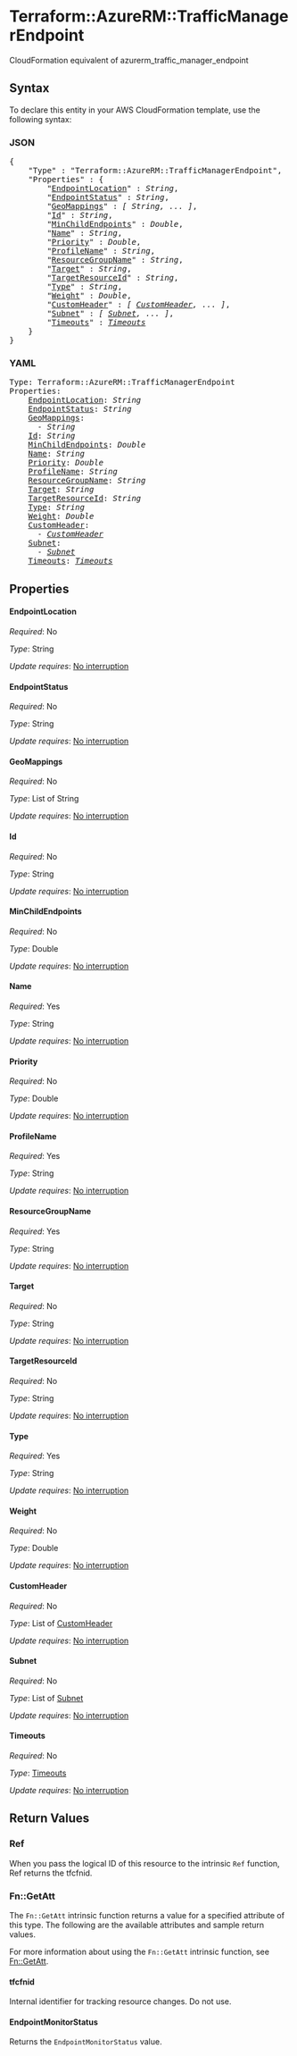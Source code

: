 # Terraform::AzureRM::TrafficManagerEndpoint

CloudFormation equivalent of azurerm_traffic_manager_endpoint

## Syntax

To declare this entity in your AWS CloudFormation template, use the following syntax:

### JSON

<pre>
{
    "Type" : "Terraform::AzureRM::TrafficManagerEndpoint",
    "Properties" : {
        "<a href="#endpointlocation" title="EndpointLocation">EndpointLocation</a>" : <i>String</i>,
        "<a href="#endpointstatus" title="EndpointStatus">EndpointStatus</a>" : <i>String</i>,
        "<a href="#geomappings" title="GeoMappings">GeoMappings</a>" : <i>[ String, ... ]</i>,
        "<a href="#id" title="Id">Id</a>" : <i>String</i>,
        "<a href="#minchildendpoints" title="MinChildEndpoints">MinChildEndpoints</a>" : <i>Double</i>,
        "<a href="#name" title="Name">Name</a>" : <i>String</i>,
        "<a href="#priority" title="Priority">Priority</a>" : <i>Double</i>,
        "<a href="#profilename" title="ProfileName">ProfileName</a>" : <i>String</i>,
        "<a href="#resourcegroupname" title="ResourceGroupName">ResourceGroupName</a>" : <i>String</i>,
        "<a href="#target" title="Target">Target</a>" : <i>String</i>,
        "<a href="#targetresourceid" title="TargetResourceId">TargetResourceId</a>" : <i>String</i>,
        "<a href="#type" title="Type">Type</a>" : <i>String</i>,
        "<a href="#weight" title="Weight">Weight</a>" : <i>Double</i>,
        "<a href="#customheader" title="CustomHeader">CustomHeader</a>" : <i>[ <a href="customheader.md">CustomHeader</a>, ... ]</i>,
        "<a href="#subnet" title="Subnet">Subnet</a>" : <i>[ <a href="subnet.md">Subnet</a>, ... ]</i>,
        "<a href="#timeouts" title="Timeouts">Timeouts</a>" : <i><a href="timeouts.md">Timeouts</a></i>
    }
}
</pre>

### YAML

<pre>
Type: Terraform::AzureRM::TrafficManagerEndpoint
Properties:
    <a href="#endpointlocation" title="EndpointLocation">EndpointLocation</a>: <i>String</i>
    <a href="#endpointstatus" title="EndpointStatus">EndpointStatus</a>: <i>String</i>
    <a href="#geomappings" title="GeoMappings">GeoMappings</a>: <i>
      - String</i>
    <a href="#id" title="Id">Id</a>: <i>String</i>
    <a href="#minchildendpoints" title="MinChildEndpoints">MinChildEndpoints</a>: <i>Double</i>
    <a href="#name" title="Name">Name</a>: <i>String</i>
    <a href="#priority" title="Priority">Priority</a>: <i>Double</i>
    <a href="#profilename" title="ProfileName">ProfileName</a>: <i>String</i>
    <a href="#resourcegroupname" title="ResourceGroupName">ResourceGroupName</a>: <i>String</i>
    <a href="#target" title="Target">Target</a>: <i>String</i>
    <a href="#targetresourceid" title="TargetResourceId">TargetResourceId</a>: <i>String</i>
    <a href="#type" title="Type">Type</a>: <i>String</i>
    <a href="#weight" title="Weight">Weight</a>: <i>Double</i>
    <a href="#customheader" title="CustomHeader">CustomHeader</a>: <i>
      - <a href="customheader.md">CustomHeader</a></i>
    <a href="#subnet" title="Subnet">Subnet</a>: <i>
      - <a href="subnet.md">Subnet</a></i>
    <a href="#timeouts" title="Timeouts">Timeouts</a>: <i><a href="timeouts.md">Timeouts</a></i>
</pre>

## Properties

#### EndpointLocation

_Required_: No

_Type_: String

_Update requires_: [No interruption](https://docs.aws.amazon.com/AWSCloudFormation/latest/UserGuide/using-cfn-updating-stacks-update-behaviors.html#update-no-interrupt)

#### EndpointStatus

_Required_: No

_Type_: String

_Update requires_: [No interruption](https://docs.aws.amazon.com/AWSCloudFormation/latest/UserGuide/using-cfn-updating-stacks-update-behaviors.html#update-no-interrupt)

#### GeoMappings

_Required_: No

_Type_: List of String

_Update requires_: [No interruption](https://docs.aws.amazon.com/AWSCloudFormation/latest/UserGuide/using-cfn-updating-stacks-update-behaviors.html#update-no-interrupt)

#### Id

_Required_: No

_Type_: String

_Update requires_: [No interruption](https://docs.aws.amazon.com/AWSCloudFormation/latest/UserGuide/using-cfn-updating-stacks-update-behaviors.html#update-no-interrupt)

#### MinChildEndpoints

_Required_: No

_Type_: Double

_Update requires_: [No interruption](https://docs.aws.amazon.com/AWSCloudFormation/latest/UserGuide/using-cfn-updating-stacks-update-behaviors.html#update-no-interrupt)

#### Name

_Required_: Yes

_Type_: String

_Update requires_: [No interruption](https://docs.aws.amazon.com/AWSCloudFormation/latest/UserGuide/using-cfn-updating-stacks-update-behaviors.html#update-no-interrupt)

#### Priority

_Required_: No

_Type_: Double

_Update requires_: [No interruption](https://docs.aws.amazon.com/AWSCloudFormation/latest/UserGuide/using-cfn-updating-stacks-update-behaviors.html#update-no-interrupt)

#### ProfileName

_Required_: Yes

_Type_: String

_Update requires_: [No interruption](https://docs.aws.amazon.com/AWSCloudFormation/latest/UserGuide/using-cfn-updating-stacks-update-behaviors.html#update-no-interrupt)

#### ResourceGroupName

_Required_: Yes

_Type_: String

_Update requires_: [No interruption](https://docs.aws.amazon.com/AWSCloudFormation/latest/UserGuide/using-cfn-updating-stacks-update-behaviors.html#update-no-interrupt)

#### Target

_Required_: No

_Type_: String

_Update requires_: [No interruption](https://docs.aws.amazon.com/AWSCloudFormation/latest/UserGuide/using-cfn-updating-stacks-update-behaviors.html#update-no-interrupt)

#### TargetResourceId

_Required_: No

_Type_: String

_Update requires_: [No interruption](https://docs.aws.amazon.com/AWSCloudFormation/latest/UserGuide/using-cfn-updating-stacks-update-behaviors.html#update-no-interrupt)

#### Type

_Required_: Yes

_Type_: String

_Update requires_: [No interruption](https://docs.aws.amazon.com/AWSCloudFormation/latest/UserGuide/using-cfn-updating-stacks-update-behaviors.html#update-no-interrupt)

#### Weight

_Required_: No

_Type_: Double

_Update requires_: [No interruption](https://docs.aws.amazon.com/AWSCloudFormation/latest/UserGuide/using-cfn-updating-stacks-update-behaviors.html#update-no-interrupt)

#### CustomHeader

_Required_: No

_Type_: List of <a href="customheader.md">CustomHeader</a>

_Update requires_: [No interruption](https://docs.aws.amazon.com/AWSCloudFormation/latest/UserGuide/using-cfn-updating-stacks-update-behaviors.html#update-no-interrupt)

#### Subnet

_Required_: No

_Type_: List of <a href="subnet.md">Subnet</a>

_Update requires_: [No interruption](https://docs.aws.amazon.com/AWSCloudFormation/latest/UserGuide/using-cfn-updating-stacks-update-behaviors.html#update-no-interrupt)

#### Timeouts

_Required_: No

_Type_: <a href="timeouts.md">Timeouts</a>

_Update requires_: [No interruption](https://docs.aws.amazon.com/AWSCloudFormation/latest/UserGuide/using-cfn-updating-stacks-update-behaviors.html#update-no-interrupt)

## Return Values

### Ref

When you pass the logical ID of this resource to the intrinsic `Ref` function, Ref returns the tfcfnid.

### Fn::GetAtt

The `Fn::GetAtt` intrinsic function returns a value for a specified attribute of this type. The following are the available attributes and sample return values.

For more information about using the `Fn::GetAtt` intrinsic function, see [Fn::GetAtt](https://docs.aws.amazon.com/AWSCloudFormation/latest/UserGuide/intrinsic-function-reference-getatt.html).

#### tfcfnid

Internal identifier for tracking resource changes. Do not use.

#### EndpointMonitorStatus

Returns the <code>EndpointMonitorStatus</code> value.

